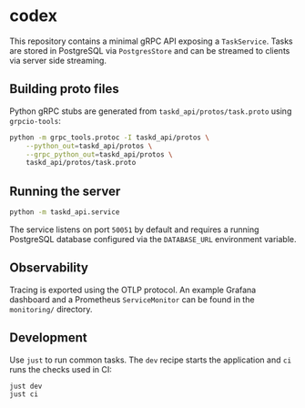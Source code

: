 # codex

This repository contains a minimal gRPC API exposing a `TaskService`.
Tasks are stored in PostgreSQL via `PostgresStore` and can be streamed to
clients via server side streaming.

## Building proto files

Python gRPC stubs are generated from `taskd_api/protos/task.proto` using
`grpcio-tools`:

```bash
python -m grpc_tools.protoc -I taskd_api/protos \
    --python_out=taskd_api/protos \
    --grpc_python_out=taskd_api/protos \
    taskd_api/protos/task.proto
```

## Running the server

```bash
python -m taskd_api.service
```

The service listens on port `50051` by default and requires a running
PostgreSQL database configured via the `DATABASE_URL` environment
variable.

## Observability

Tracing is exported using the OTLP protocol. An example Grafana dashboard and a Prometheus `ServiceMonitor` can be found in the `monitoring/` directory.

## Development

Use `just` to run common tasks. The `dev` recipe starts the application and `ci` runs the checks used in CI:

```bash
just dev
just ci

